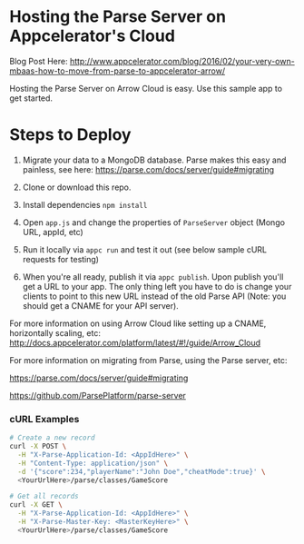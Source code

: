 # Hosting the Parse Server on Appcelerator's Cloud

Blog Post Here:  http://www.appcelerator.com/blog/2016/02/your-very-own-mbaas-how-to-move-from-parse-to-appcelerator-arrow/

Hosting the Parse Server on Arrow Cloud is easy.  Use this sample app to get started.

# Steps to Deploy

1.  Migrate your data to a MongoDB database.  Parse makes this easy and painless, see here: https://parse.com/docs/server/guide#migrating

2.  Clone or download this repo.

3.  Install dependencies `npm install`

4.  Open `app.js` and change the properties of `ParseServer` object (Mongo URL, appId, etc)

5.  Run it locally via `appc run` and test it out (see below sample cURL requests for testing)

6.  When you're all ready, publish it via `appc publish`.  Upon publish you'll get a URL to your app.  The only thing left you have to do is change your clients to point to this new URL instead of the old Parse API (Note: you should get a CNAME for your API server).

For more information on using Arrow Cloud like setting up a CNAME, horizontally scaling, etc:  http://docs.appcelerator.com/platform/latest/#!/guide/Arrow_Cloud

For more information on migrating from Parse, using the Parse server, etc:  

https://parse.com/docs/server/guide#migrating

https://github.com/ParsePlatform/parse-server

### cURL Examples

```bash
# Create a new record
curl -X POST \
  -H "X-Parse-Application-Id: <AppIdHere>" \
  -H "Content-Type: application/json" \
  -d '{"score":234,"playerName":"John Doe","cheatMode":true}' \
  <YourUrlHere>/parse/classes/GameScore

# Get all records
curl -X GET \
  -H "X-Parse-Application-Id: <AppIdHere>" \
  -H "X-Parse-Master-Key: <MasterKeyHere>" \
  <YourUrlHere>/parse/classes/GameScore
```
